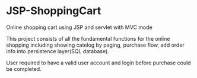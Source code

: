# JSP-ShoppingCart
Online shopping cart using JSP and servlet with MVC mode

This project consists of all the fundamental functions for the online shopping including showing catelog by paging, purchase flow, 
add order info into persistence layer(SQL database). 

User required to have a valid user account and login before purchase could be completed.
